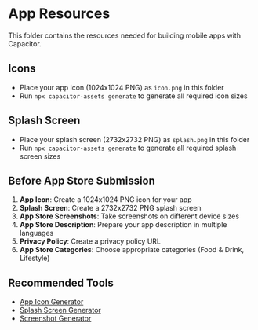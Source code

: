 # App Resources

This folder contains the resources needed for building mobile apps with Capacitor.

## Icons
- Place your app icon (1024x1024 PNG) as `icon.png` in this folder
- Run `npx capacitor-assets generate` to generate all required icon sizes

## Splash Screen
- Place your splash screen (2732x2732 PNG) as `splash.png` in this folder
- Run `npx capacitor-assets generate` to generate all required splash screen sizes

## Before App Store Submission

1. **App Icon**: Create a 1024x1024 PNG icon for your app
2. **Splash Screen**: Create a 2732x2732 PNG splash screen
3. **App Store Screenshots**: Take screenshots on different device sizes
4. **App Store Description**: Prepare your app description in multiple languages
5. **Privacy Policy**: Create a privacy policy URL
6. **App Store Categories**: Choose appropriate categories (Food & Drink, Lifestyle)

## Recommended Tools
- [App Icon Generator](https://appicon.co/)
- [Splash Screen Generator](https://appsicon.com/splash-screen-generator)
- [Screenshot Generator](https://theapplaunchpad.com/screenshot-generator/)